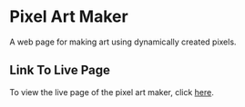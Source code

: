 # Pixel Art Maker

A web page for making art using dynamically created pixels.


## Link To Live Page
To view the live page of the pixel art maker, click [here](http://amaiwu.github.io/).
